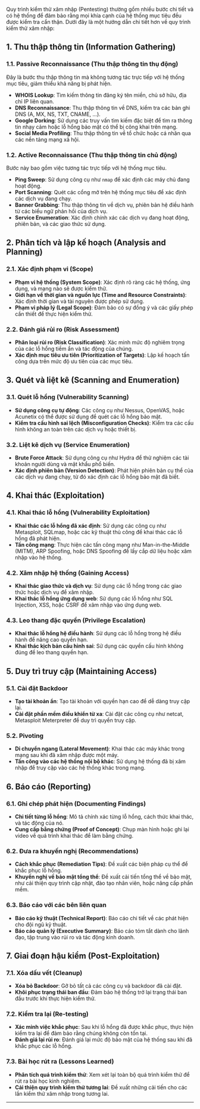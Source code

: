 Quy trình kiểm thử xâm nhập (Pentesting) thường gồm nhiều bước chi tiết và có hệ thống để đảm bảo rằng mọi khía cạnh của hệ thống mục tiêu đều được kiểm tra cẩn thận. Dưới đây là một hướng dẫn chi tiết hơn về quy trình kiểm thử xâm nhập:

## 1. **Thu thập thông tin (Information Gathering)**

### 1.1. **Passive Reconnaissance (Thu thập thông tin thụ động)**
Đây là bước thu thập thông tin mà không tương tác trực tiếp với hệ thống mục tiêu, giảm thiểu khả năng bị phát hiện.

- **WHOIS Lookup**: Tìm kiếm thông tin đăng ký tên miền, chủ sở hữu, địa chỉ IP liên quan.
- **DNS Reconnaissance**: Thu thập thông tin về DNS, kiểm tra các bản ghi DNS (A, MX, NS, TXT, CNAME, ...).
- **Google Dorking**: Sử dụng các truy vấn tìm kiếm đặc biệt để tìm ra thông tin nhạy cảm hoặc lỗ hổng bảo mật có thể bị công khai trên mạng.
- **Social Media Profiling**: Thu thập thông tin về tổ chức hoặc cá nhân qua các nền tảng mạng xã hội.

### 1.2. **Active Reconnaissance (Thu thập thông tin chủ động)**
Bước này bao gồm việc tương tác trực tiếp với hệ thống mục tiêu.

- **Ping Sweep**: Sử dụng công cụ như `nmap` để xác định các máy chủ đang hoạt động.
- **Port Scanning**: Quét các cổng mở trên hệ thống mục tiêu để xác định các dịch vụ đang chạy.
- **Banner Grabbing**: Thu thập thông tin về dịch vụ, phiên bản hệ điều hành từ các biểu ngữ phản hồi của dịch vụ.
- **Service Enumeration**: Xác định chính xác các dịch vụ đang hoạt động, phiên bản, và các giao thức sử dụng.

## 2. **Phân tích và lập kế hoạch (Analysis and Planning)**

### 2.1. **Xác định phạm vi (Scope)**
- **Phạm vi hệ thống (System Scope)**: Xác định rõ ràng các hệ thống, ứng dụng, và mạng nào sẽ được kiểm thử.
- **Giới hạn về thời gian và nguồn lực (Time and Resource Constraints)**: Xác định thời gian và tài nguyên được phép sử dụng.
- **Phạm vi pháp lý (Legal Scope)**: Đảm bảo có sự đồng ý và các giấy phép cần thiết để thực hiện kiểm thử.

### 2.2. **Đánh giá rủi ro (Risk Assessment)**
- **Phân loại rủi ro (Risk Classification)**: Xác minh mức độ nghiêm trọng của các lỗ hổng tiềm ẩn và tác động của chúng.
- **Xác định mục tiêu ưu tiên (Prioritization of Targets)**: Lập kế hoạch tấn công dựa trên mức độ ưu tiên của các mục tiêu.

## 3. **Quét và liệt kê (Scanning and Enumeration)**

### 3.1. **Quét lỗ hổng (Vulnerability Scanning)**
- **Sử dụng công cụ tự động**: Các công cụ như Nessus, OpenVAS, hoặc Acunetix có thể được sử dụng để quét các lỗ hổng bảo mật.
- **Kiểm tra cấu hình sai lệch (Misconfiguration Checks)**: Kiểm tra các cấu hình không an toàn trên các dịch vụ hoặc thiết bị.

### 3.2. **Liệt kê dịch vụ (Service Enumeration)**
- **Brute Force Attack**: Sử dụng công cụ như Hydra để thử nghiệm các tài khoản người dùng và mật khẩu phổ biến.
- **Xác định phiên bản (Version Detection)**: Phát hiện phiên bản cụ thể của các dịch vụ đang chạy, từ đó xác định các lỗ hổng bảo mật đã biết.

## 4. **Khai thác (Exploitation)**

### 4.1. **Khai thác lỗ hổng (Vulnerability Exploitation)**
- **Khai thác các lỗ hổng đã xác định**: Sử dụng các công cụ như Metasploit, SQLmap, hoặc các kỹ thuật thủ công để khai thác các lỗ hổng đã phát hiện.
- **Tấn công mạng**: Thực hiện các tấn công mạng như Man-in-the-Middle (MITM), ARP Spoofing, hoặc DNS Spoofing để lấy cắp dữ liệu hoặc xâm nhập vào hệ thống.

### 4.2. **Xâm nhập hệ thống (Gaining Access)**
- **Khai thác giao thức và dịch vụ**: Sử dụng các lỗ hổng trong các giao thức hoặc dịch vụ để xâm nhập.
- **Khai thác lỗ hổng ứng dụng web**: Sử dụng các lỗ hổng như SQL Injection, XSS, hoặc CSRF để xâm nhập vào ứng dụng web.

### 4.3. **Leo thang đặc quyền (Privilege Escalation)**
- **Khai thác lỗ hổng hệ điều hành**: Sử dụng các lỗ hổng trong hệ điều hành để nâng cao quyền hạn.
- **Khai thác kịch bản cấu hình sai**: Sử dụng các quyền cấu hình không đúng để leo thang quyền hạn.

## 5. **Duy trì truy cập (Maintaining Access)**

### 5.1. **Cài đặt Backdoor**
- **Tạo tài khoản ẩn**: Tạo tài khoản với quyền hạn cao để dễ dàng truy cập lại.
- **Cài đặt phần mềm điều khiển từ xa**: Cài đặt các công cụ như netcat, Metasploit Meterpreter để duy trì quyền truy cập.

### 5.2. **Pivoting**
- **Di chuyển ngang (Lateral Movement)**: Khai thác các máy khác trong mạng sau khi đã xâm nhập được một máy.
- **Tấn công vào các hệ thống nội bộ khác**: Sử dụng hệ thống đã bị xâm nhập để truy cập vào các hệ thống khác trong mạng.

## 6. **Báo cáo (Reporting)**

### 6.1. **Ghi chép phát hiện (Documenting Findings)**
- **Chi tiết từng lỗ hổng**: Mô tả chính xác từng lỗ hổng, cách thức khai thác, và tác động của nó.
- **Cung cấp bằng chứng (Proof of Concept)**: Chụp màn hình hoặc ghi lại video về quá trình khai thác để làm bằng chứng.

### 6.2. **Đưa ra khuyến nghị (Recommendations)**
- **Cách khắc phục (Remediation Tips)**: Đề xuất các biện pháp cụ thể để khắc phục lỗ hổng.
- **Khuyến nghị về bảo mật tổng thể**: Đề xuất cải tiến tổng thể về bảo mật, như cải thiện quy trình cập nhật, đào tạo nhân viên, hoặc nâng cấp phần mềm.

### 6.3. **Báo cáo với các bên liên quan**
- **Báo cáo kỹ thuật (Technical Report)**: Báo cáo chi tiết về các phát hiện cho đội ngũ kỹ thuật.
- **Báo cáo quản lý (Executive Summary)**: Báo cáo tóm tắt dành cho lãnh đạo, tập trung vào rủi ro và tác động kinh doanh.

## 7. **Giai đoạn hậu kiểm (Post-Exploitation)**

### 7.1. **Xóa dấu vết (Cleanup)**
- **Xóa bỏ Backdoor**: Gỡ bỏ tất cả các công cụ và backdoor đã cài đặt.
- **Khôi phục trạng thái ban đầu**: Đảm bảo hệ thống trở lại trạng thái ban đầu trước khi thực hiện kiểm thử.

### 7.2. **Kiểm tra lại (Re-testing)**
- **Xác minh việc khắc phục**: Sau khi lỗ hổng đã được khắc phục, thực hiện kiểm tra lại để đảm bảo rằng chúng không còn tồn tại.
- **Đánh giá lại rủi ro**: Đánh giá lại mức độ bảo mật của hệ thống sau khi đã khắc phục các lỗ hổng.

### 7.3. **Bài học rút ra (Lessons Learned)**
- **Phân tích quá trình kiểm thử**: Xem xét lại toàn bộ quá trình kiểm thử để rút ra bài học kinh nghiệm.
- **Cải thiện quy trình kiểm thử tương lai**: Đề xuất những cải tiến cho các lần kiểm thử xâm nhập trong tương lai.

---
